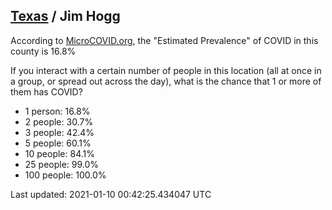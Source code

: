 
## [Texas](/united-states/texas) / Jim Hogg

According to [MicroCOVID.org](http://microcovid.org),
the "Estimated Prevalence" of COVID in this county is 16.8%

If you interact with a certain number of people in this location
(all at once in a group, or spread out across the day), what is the chance that
1 or more of them has COVID?

- 1 person: 16.8%
- 2 people: 30.7%
- 3 people: 42.4%
- 5 people: 60.1%
- 10 people: 84.1%
- 25 people: 99.0%
- 100 people: 100.0%

Last updated: 2021-01-10 00:42:25.434047 UTC
